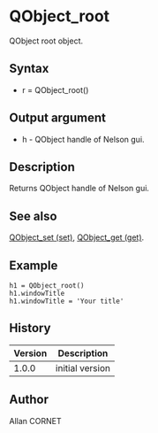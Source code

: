 

# QObject_root

QObject root object.

## Syntax

- r = QObject_root()

## Output argument

 - h - QObject handle of Nelson gui.

## Description


  <p>Returns QObject handle of Nelson gui.</p>


## See also

[QObject_set (set)](QObject_set.md), [QObject_get (get)](QObject_get.md).
## Example

```Nelson
h1 = QObject_root()
h1.windowTitle
h1.windowTitle = 'Your title'
```

## History

|Version|Description|
|------|------|
|1.0.0|initial version|


## Author

Allan CORNET



